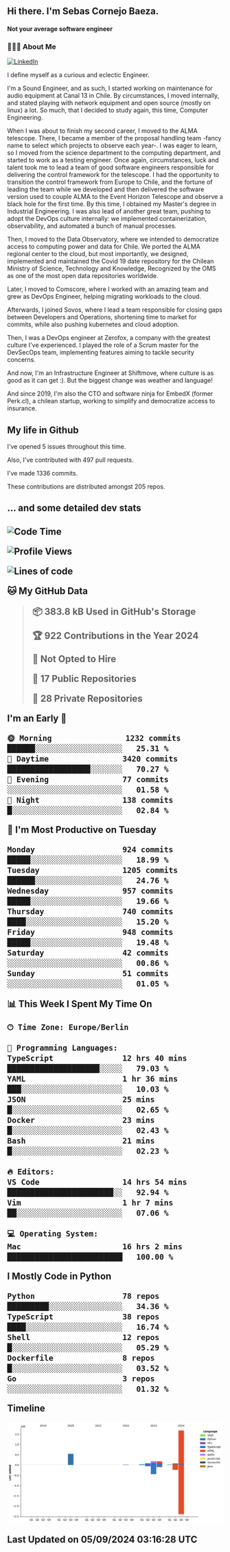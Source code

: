 <h2> Hi there.  I'm Sebas Cornejo Baeza.</h2>
<h4> Not your average software engineer</h4>
<h3> 👨🏻‍💻 About Me </h3>
<a href="http://linkedin.com/in/sebastian-cornejo-baeza/"><img alt="LinkedIn" src="https://img.shields.io/badge/Sebas%20Cornejo%20-informational?style=appveyor&logo=linkedin"></a>


I define myself as a curious and eclectic Engineer.

I'm a Sound Engineer, and as such, I started working on maintenance for audio equipment at Canal 13 in Chile.
By circumstances, I moved internally, and stated playing with network equipment and open source (mostly on linux) 
a lot. So much, that I decided to study again, this time, Computer Engineering.

When I was about to finish my second career, I moved to the ALMA telescope. There, I became a member of the proposal handling team
-fancy name to select which projects to observe each year-. 
I was eager to learn, so I moved from the science department to the computing department, and started to work as 
a testing engineer. Once again, circumstances, luck and talent took me to lead a team of good software engineers 
responsible for delivering the control framework for the telescope. I had the opportunity to transition the control framework from
Europe to Chile, and the fortune of leading the team while we developed and then delivered the software
version used to couple ALMA to the Event Horizon Telescope and observe a black hole for the first time.
By this time, I obtained my Master's degree in Industrial Engineering.
I was also lead of another great team, pushing to adopt the DevOps culture internally: we implemented containerization, observability, and automated a bunch of manual processes.

Then, I moved to the Data Observatory, where we intended to democratize access to computing power
and data for Chile. We ported the ALMA regional center to the cloud, but most importantly, we designed, implemented
and maintained the Covid 19 date repository for the Chilean Ministry of Science, Technology and Knowledge, Recognized by the OMS as one of the most open
data repositories worldwide.

Later, I moved to Comscore, where I worked with an amazing team and grew as DevOps Engineer, helping migrating workloads to the cloud.

Afterwards, I joined Sovos, where I lead a team responsible for closing gaps between Developers and Operations, shortening time to market for commits, while
also pushing kubernetes and cloud adoption.

Then, I was a DevOps engineer at Zerofox, a company with the greatest culture I've experienced. I played the role of a Scrum master for the DevSecOps team,
implementing features aiming to tackle security concerns.

And now, I'm an Infrastructure Engineer at Shiftmove, where culture is as good as it can get :). But the biggest change was weather and language!
 
And since 2019, I'm also the CTO and software ninja for EmbedX (former Perk.cl), a chilean startup, working to simplify and democratize access to insurance.

<h2> My life in Github </h2>

I've opened 5 issues throughout this time.

Also, I've contributed with 497 pull requests.

I've made 1336 commits.

These contributions are distributed amongst 205 repos.

<h2>... and some detailed dev stats<h2>

<!--START_SECTION:waka-->
![Code Time](http://img.shields.io/badge/Code%20Time-853%20hrs%2054%20mins-blue)

![Profile Views](http://img.shields.io/badge/Profile%20Views-1-blue)

![Lines of code](https://img.shields.io/badge/From%20Hello%20World%20I%27ve%20Written-2.8%20million%20lines%20of%20code-blue)

**🐱 My GitHub Data** 

> 📦 383.8 kB Used in GitHub's Storage 
 > 
> 🏆 922 Contributions in the Year 2024
 > 
> 🚫 Not Opted to Hire
 > 
> 📜 17 Public Repositories 
 > 
> 🔑 28 Private Repositories 
 > 
**I'm an Early 🐤** 

```text
🌞 Morning                1232 commits        ██████░░░░░░░░░░░░░░░░░░░   25.31 % 
🌆 Daytime                3420 commits        ██████████████████░░░░░░░   70.27 % 
🌃 Evening                77 commits          ░░░░░░░░░░░░░░░░░░░░░░░░░   01.58 % 
🌙 Night                  138 commits         █░░░░░░░░░░░░░░░░░░░░░░░░   02.84 % 
```
📅 **I'm Most Productive on Tuesday** 

```text
Monday                   924 commits         █████░░░░░░░░░░░░░░░░░░░░   18.99 % 
Tuesday                  1205 commits        ██████░░░░░░░░░░░░░░░░░░░   24.76 % 
Wednesday                957 commits         █████░░░░░░░░░░░░░░░░░░░░   19.66 % 
Thursday                 740 commits         ████░░░░░░░░░░░░░░░░░░░░░   15.20 % 
Friday                   948 commits         █████░░░░░░░░░░░░░░░░░░░░   19.48 % 
Saturday                 42 commits          ░░░░░░░░░░░░░░░░░░░░░░░░░   00.86 % 
Sunday                   51 commits          ░░░░░░░░░░░░░░░░░░░░░░░░░   01.05 % 
```


📊 **This Week I Spent My Time On** 

```text
🕑︎ Time Zone: Europe/Berlin

💬 Programming Languages: 
TypeScript               12 hrs 40 mins      ████████████████████░░░░░   79.03 % 
YAML                     1 hr 36 mins        ███░░░░░░░░░░░░░░░░░░░░░░   10.03 % 
JSON                     25 mins             █░░░░░░░░░░░░░░░░░░░░░░░░   02.65 % 
Docker                   23 mins             █░░░░░░░░░░░░░░░░░░░░░░░░   02.43 % 
Bash                     21 mins             █░░░░░░░░░░░░░░░░░░░░░░░░   02.23 % 

🔥 Editors: 
VS Code                  14 hrs 54 mins      ███████████████████████░░   92.94 % 
Vim                      1 hr 7 mins         ██░░░░░░░░░░░░░░░░░░░░░░░   07.06 % 

💻 Operating System: 
Mac                      16 hrs 2 mins       █████████████████████████   100.00 % 
```

**I Mostly Code in Python** 

```text
Python                   78 repos            █████████░░░░░░░░░░░░░░░░   34.36 % 
TypeScript               38 repos            ████░░░░░░░░░░░░░░░░░░░░░   16.74 % 
Shell                    12 repos            █░░░░░░░░░░░░░░░░░░░░░░░░   05.29 % 
Dockerfile               8 repos             █░░░░░░░░░░░░░░░░░░░░░░░░   03.52 % 
Go                       3 repos             ░░░░░░░░░░░░░░░░░░░░░░░░░   01.32 % 
```



**Timeline**

![Lines of Code chart](https://raw.githubusercontent.com/scornejob/scornejob/master/assets/bar_graph.png)


 Last Updated on 05/09/2024 03:16:28 UTC
<!--END_SECTION:waka-->
